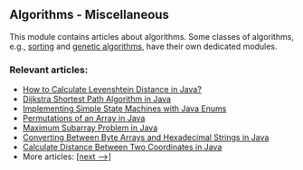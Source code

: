 ## Algorithms - Miscellaneous

This module contains articles about algorithms. Some classes of algorithms, e.g., [sorting](/../algorithms-sorting) and
[genetic algorithms](/../algorithms-genetic), have their own dedicated modules. 

### Relevant articles:

- [How to Calculate Levenshtein Distance in Java?](https://www.baeldung.com/java-levenshtein-distance)
- [Dijkstra Shortest Path Algorithm in Java](https://www.baeldung.com/java-dijkstra)
- [Implementing Simple State Machines with Java Enums](https://www.baeldung.com/java-enum-simple-state-machine)
- [Permutations of an Array in Java](https://www.baeldung.com/java-array-permutations)
- [Maximum Subarray Problem in Java](https://www.baeldung.com/java-maximum-subarray)
- [Converting Between Byte Arrays and Hexadecimal Strings in Java](https://www.baeldung.com/java-byte-arrays-hex-strings)
- [Calculate Distance Between Two Coordinates in Java](https://www.baeldung.com/java-find-distance-between-points)
- More articles: [[next -->]](/algorithms-miscellaneous-2)
